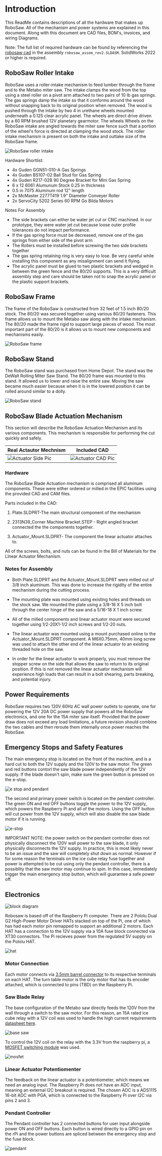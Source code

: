 # Introduction

This ReadMe contains descriptions of all the hardware that makes up RoboSaw. All of the mechanism and power systems are explained in this document. Along with this document are CAD files, BOM's, invoices, and wiring Diagrams.



Note: The full list of required hardware can be found by referencing the [robosaw cad](https://drive.google.com/open?id=1KUuoNh6H83evjxDTPavQ_Iu1dTN5RaSh&authuser=psiegel%40bu.edu&usp=drive_fs) in the assembly `robosaw_assem_rev2.SLDASM`. SolidWorks 2022 or higher is required.

## RoboSaw Roller Intake

RoboSaw uses a roller-intake mechanism to feed lumber through the frame and to the Metabo miter saw. The intake clamps the wood from the top using a steel roller on a pivot arm attached to two pairs of 10 lb gas springs. The gas springs damp the intake so that it conforms around the wood without snapping back to its original position when removed. The wood is pushed through the intake by two 4 in urethane wheels mounted underneath a 0.125 clear acrylic panel. The wheels are direct drive driven by a 60 RPM brushed 12V planetary gearmotor. The wheels Wheels on the RoboSaw intake are angled towards the miter saw fence such that a portion of the wheel's force is directed at clamping the wood stock. The roller intake mechanism is present on both the intake and outtake size of the RoboSaw frame.

![RoboSaw roller intake](./readme_media/roller_intake.jpg)

Hardware Shortlist:
- 4x Guden GGN51-010-A Gas Springs
- 4x Guden BS107-02 Ball  Stud for Gas Spring
- 4x Guden R217-02B 90 Degree Bracket for Mini Gas Spring
- 6 x 12 6061 Alumunum Stock 0.25 in thickness
- 0.5 in 7075 Aluminum rod 12" length
- 2x McMaster 2277T419 1.9" Diameter Conveyer Roller
- 2x ServoCity 5202 Series 60 RPM Go Bilda Motors

Notes For Assembly
- The side brackets can either be water jet cut or CNC machined. In our prototype, they were water jet cut because loose outer profile tolerances do not impact performance.
- If the gas spring force must be decreased, remove one of the gas springs from either side of the pivot arm
- The Rollers must be installed before screwing the two side brackets together
- The gas spring retaining ring is very easy to lose. Be very careful while installing this component as any misalignment can send it flying.
- The acrylic panel must be glued to two plastic brackets and wedged in between the green fence and the 80/20 supports. This is a very difficult assembly step and care should be taken not to snap the acrylic panel or the plastic support brackets. 


## RoboSaw Frame

The frame of the RoboSaw is constructed from 32 feet of 1.5 inch 80/20 stock. The 80/20 was secured together using various 80/20 fasteners. This frame allows us to mount the Metabo saw along with the intake mechanism. The 80/20 made the frame rigid to support large pieces of wood. The most important part of the 80/20 is it allows us to mount new components and mechanisms easily. 

![RoboSaw frame](./readme_media/frame.png)

## RoboSaw Stand

The RoboSaw stand was purchased from Home Depot. The stand was the DeWalt Rolling Miter Saw Stand. The 80/20 frame was mounted to this stand. It allowed us to lower and raise the entire saw. Moving the saw became much easier because when it is in the lowered position it can be rolled around similar to a dolly.

![RoboSaw stand](./readme_media/stand_on_side.png)

## RoboSaw Blade Actuation Mechanism
This section will describe the RoboSaw Actuation Mechanism and its various components. This mechanism is responsible for performing the cut quickly and safely.

Real Actautor Mechnism|Included CAD
-|-
![Actuator Side Pic](./readme_media/realactuatorside.png)|![Actuator CAD Pic](./readme_media/actuatorcad.png)

### Hardware
The RoboSaw Blade Actuation mechanism is comprised all aluminum components. These were either ordered or milled in the EPIC facilities using the provided CAD and CAM files.

Parts included in the CAD:
 
1. Plate.SLDPRT-The main structural component of the mechanism

2. 2313N39_Corner Machine Bracket.STEP - Right angled bracket connected the the components together.

3. Actuator_Mount.SLDPRT- The component the linear actuator attaches to.

All of the screws, bolts, and nuts can be found in the Bill of Materials for the LInear Actuator Mechanism.


### Notes for Assembly

- Both Plate.SLDPRT and the Actuator_Mount.SLDPRT were milled out of 3/8 inch aluminum. This was done to increase the rigidity of the entire mechanism during the cutting process.

- The mounting plate was mounted using existing holes  and threads on the stock saw. We mounted the plate using a 3/8-16 X 5 inch bolt through the center hinge of the saw and a 5/16-18 X 1 inch screw.

- All of the milled components and linear actuator mount were secured together using 1/2-20X1-1/2 inch screws and 1/2-20 nuts.

- The linear actuator was mounted using a mount purchased online to the Actuator_Mount.SLDPRT component. A M6X0.75mm, 40mm long screw was used to attach the other end of the linear actuator to an existing threaded hole on the saw.

- In order for the linear actuator to work properly, you must remove the stopper screw on the side that allows the saw to return to its original position. If this is not removed the linear actuator mechanism will experience high loads that can result in a bolt shearing, parts breaking, and potential injury.

## Power Requirements
RoboSaw requires two 120V 60Hz AC wall power outlets to operate, one for powering the 12V 20A DC power supply that powers all the RoboSaw electronics, and one for the 15A miter saw itself. Provided that the power draw does not exceed any load limitations, a future revision should combine the two cables and then reroute them internally once power reaches the RoboSaw.

## Emergency Stops and Safety Features
The main emergency stop is located on the front of the machine, and is a hard cut to both the 12V supply and the 120V to the saw motor. The green and red buttons contorl the saw blade power independently of the 12V supply. If the blade doesn't spin, make sure the green button is pressed on the e-stop. 

![e stop and pendant](./readme_media/IMG_2256.jpeg)

The second and primary power switch is located on the pendant controller. The green ON and red OFF buttons toggle the power to the 12V supply, which powers the Raspberry Pi and all of the motors. Using the OFF button will cut power from the 12V supply, which will also disable the saw blade motor if it is running.

![e-stop](./readme_media/estop.jpg)

IMPORTANT NOTE: the power switch on the pendant controller does not physically disconnect the 120V wall power to the saw blade, it only physically disconnects the 12V supply. In practice, this is most likely never to be an issue and the saw will completely shut down as normal. However if for some reason the terminals on the ice cube relay fuse together and power is attempted to be cut using only the pendant controller, there is a possiblity that the saw motor may continue to spin. In this case, immediately trigger the main emergency stop button, which will guarantee a safe power off. 

## Electronics
![block diagram](./readme_media/block_diagram.png)

Robosaw is based off of the Raspberry Pi computer. There are 2 Pololu Dual G2 High-Power Motor Driver HATs stacked on top of the Pi, one of which has had each motor pin remapped to support an additional 2 motors. Each HAT has a connection to the 12V supply via a 10A fuse block connected via XT30 connectors. The Pi recieves power from the regulated 5V supply on the Pololu HAT. 

![hat](./readme_media/hat.jpg)

### Motor Connection
Each motor connects via [3.5mm barrel connector](https://www.servocity.com/3-5mm-bullet-lead-fh-mc-300mm-length/) to its respective terminals on each HAT. The turn table motor is the only motor that has its encoder attached, which is connected to pins (TBD) on the Raspberry Pi.

### Saw Blade Relay
The base configuration of the Metabo saw directly feeds the 120V from the wall through a switch to the saw motor. For this reason, an 15A rated ice cube relay with a 12V coil was used to handle the high current requirements [datasheet here](https://www.mouser.com/datasheet/2/357/1/Legacy_782XBXM4L_12D_document-2925784.pdf). 

![base saw](./readme_media/handle_bottom.jpeg)

To control the 12V coil on the relay with the 3.3V from the raspberry pi, a [MOSFET switching module](https://www.amazon.com/dp/B07F5JPXYS?psc=1&ref=ppx_yo2ov_dt_b_product_details) was used.

![mosfet](./readme_media/mosfet.jpg)

### Linear Actuator Potentiomenter
The feedback on the linear actuator is a potentiometer, which means we need an analog input. The Raspberry Pi does not have an ADC input, meaning an external I2C breakout is required. The chosen ADC is a ADS1115 16-bit ADC with PGA, which is connected to the Raspberry Pi over I2C via pins 2 and 3.

### Pendant Controller

The Pendant controller has 2 connected buttons for user input alongside power ON and OFF buttons. Each button is wired directly to a GPIO pin on the rPi and the power buttons are spliced between the emergency stop and the fuse block.

![pendant](./readme_media/pendant.png)
